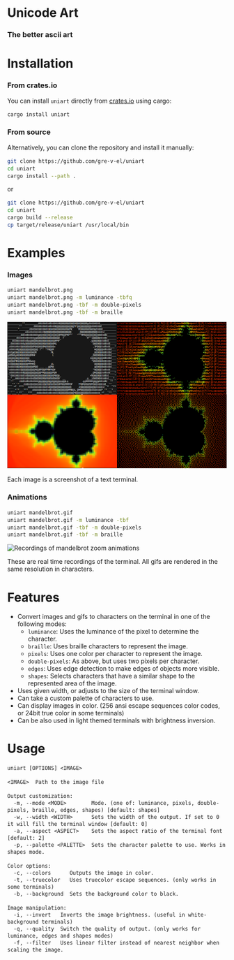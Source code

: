 # Unicode Art
### The better ascii art

# Installation

### From crates.io
You can install `uniart` directly from [crates.io](https://crates.io/crates/uniart) using cargo:
```sh
cargo install uniart
```

### From source
Alternatively, you can clone the repository and install it manually:
```sh
git clone https://github.com/gre-v-el/uniart
cd uniart
cargo install --path .
```
or
```sh
git clone https://github.com/gre-v-el/uniart
cd uniart
cargo build --release
cp target/release/uniart /usr/local/bin
```

# Examples
### Images
```sh
uniart mandelbrot.png
uniart mandelbrot.png -m luminance -tbfq
uniart mandelbrot.png -tbf -m double-pixels
uniart mandelbrot.png -tbf -m braille
```
![Screenshots of mandelbrot renderings](/examples/mandelbrots.png)

Each image is a screenshot of a text terminal.

### Animations
```sh
uniart mandelbrot.gif
uniart mandelbrot.gif -m luminance -tbf
uniart mandelbrot.gif -tbf -m double-pixels
uniart mandelbrot.gif -tbf -m braille
```
![Recordings of mandelbrot zoom animations](/examples/mandelbrots.gif)

These are real time recordings of the terminal. All gifs are rendered in the same resolution in characters.

# Features
* Convert images and gifs to characters on the terminal in one of the following modes:
  - `luminance`: Uses the luminance of the pixel to determine the character.
  - `braille`: Uses braille characters to represent the image.
  - `pixels`: Uses one color per character to represent the image.
  - `double-pixels`: As above, but uses two pixels per character.
  - `edges`: Uses edge detection to make edges of objects more visible.
  - `shapes`: Selects characters that have a similar shape to the represented area of the image.
* Uses given width, or adjusts to the size of the terminal window.
* Can take a custom palette of characters to use.
* Can display images in color. (256 ansi escape sequences color codes, or 24bit true color in some terminals)
* Can be also used in light themed terminals with brightness inversion.

# Usage
```
uniart [OPTIONS] <IMAGE>

<IMAGE>  Path to the image file

Output customization:
  -m, --mode <MODE>        Mode. (one of: luminance, pixels, double-pixels, braille, edges, shapes) [default: shapes]
  -w, --width <WIDTH>      Sets the width of the output. If set to 0 it will fill the terminal window [default: 0]
  -a, --aspect <ASPECT>    Sets the aspect ratio of the terminal font [default: 2]
  -p, --palette <PALETTE>  Sets the character palette to use. Works in shapes mode.

Color options:
  -c, --colors      Outputs the image in color.
  -t, --truecolor   Uses truecolor escape sequences. (only works in some terminals)
  -b, --background  Sets the background color to black.

Image manipulation:
  -i, --invert   Inverts the image brightness. (useful in white-background terminals)
  -q, --quality  Switch the quality of output. (only works for luminance, edges and shapes modes)
  -f, --filter   Uses linear filter instead of nearest neighbor when scaling the image.
```